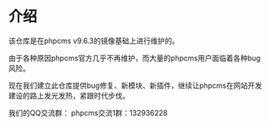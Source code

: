 # 介绍
该仓库是在phpcms v9.6.3的镜像基础上进行维护的。

由于各种原因phpcms官方几乎不再维护，而大量的phpcms用户面临着各种bug风险。

现在我们建立此仓库提供bug修复、新模块、新插件，继续让phpcms在网站开发建设的路上发光发热，紧跟时代步伐。

我们的QQ交流群：
phpcms交流1群：132936228